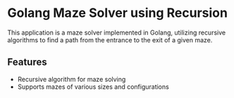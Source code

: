 # Golang Maze Solver using Recursion

This application is a maze solver implemented in Golang, utilizing recursive algorithms to find a path from the entrance to the exit of a given maze.

## Features

- Recursive algorithm for maze solving
- Supports mazes of various sizes and configurations
